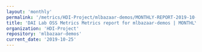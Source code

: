 ```yaml
---
layout: 'monthly'
permalink: '/metrics/HDI-Project/mlbazaar-demos/MONTHLY-REPORT-2019-10-25/'
title: 'DAI Lab OSS Metrics Metrics report for mlbazaar-demos | MONTHLY-REPORT-2019-10-25'
organization: 'HDI-Project'
repository: 'mlbazaar-demos'
current_date: '2019-10-25'
---
```

